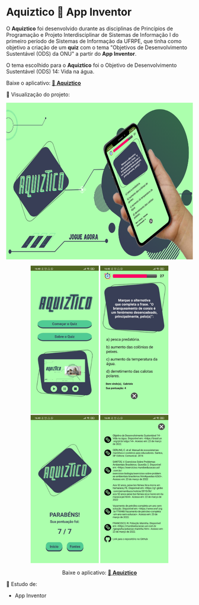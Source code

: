 # Aquiztico 📱 App Inventor

<p align="justify">
  
  O <b>Aquiztico</b> foi desenvolvido durante as disciplinas de Princípios de Programação e Projeto Interdisciplinar de Sistemas de Informação I do primeiro período de   Sistemas de Informação da UFRPE, que tinha como objetivo a criação de um <b>quiz</b> com o tema "Objetivos de Desenvolvimento Sustentável (ODS) da ONU" a partir do     <b>App Inventor</b>.</br>
  
  O tema escolhido para o <b>Aquiztico</b> foi o Objetivo de Desenvolvimento Sustentável (ODS) 14: Vida na água.
  
  Baixe o aplicativo: <a href="https://gallery.appinventor.mit.edu/?galleryid=98317e16-9200-4394-ad65-c7feaf0dafb2" target="_blank"> 🔗 <b>Aquiztico</b></a>
  
</p>

📌 Visualização do projeto:

<p align="center">
  <img height="423em" src="/img/video_aquiztico (7).png">
</p>

<p align="center">
  <img height="400em" src="/img/tela_aquiztico_tela_principal.jpeg"> <img height="400em" src="/img/tela_aquiztico_perguntas.jpeg"> <img height="400em" src="/img/tela_aquiztico_parabens.jpeg"> <img height="400em" src="/img/tela_aquiztico_fontes.jpeg">
</p>

<p align="center">
  Baixe o aplicativo: <a href="https://gallery.appinventor.mit.edu/?galleryid=98317e16-9200-4394-ad65-c7feaf0dafb2" target="_blank"> 🔗 <b>Aquiztico</b></a>
</p>

📌 Estudo de:
- App Inventor
